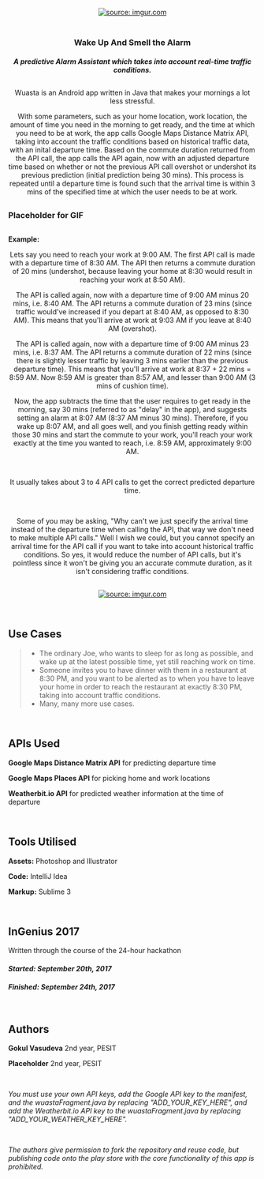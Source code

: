 <p align="center">
<a href="https://imgur.com/JF4WNim"><img src="https://i.imgur.com/JF4WNim.png" title="source: imgur.com" /></a></p>
<p align="center">
  
 <h3 align="center"> <br>
  Wake Up And Smell the Alarm
  <br> </h3>
 
<h5 align="center">A predictive <strong>Alarm Assistant</strong> which takes into account real-time traffic conditions.</h5>

## 

<p align="center">Wuasta is an Android app written in Java that makes your mornings a lot less stressful. </p>
<p align="center">With some parameters, such as your home location, work location, the amount of time you need in the morning to get ready, and the time at which you need to be at work, the app calls Google Maps Distance Matrix API, taking into account the traffic conditions based on historical traffic data, with an inital departure time. Based on the commute duration returned from the API call, the app calls the API again, now with an adjusted departure time based on whether or not the previous API call overshot or undershot its previous prediction (initial prediction being 30 mins). This process is repeated until a departure time is found such that the arrival time is within 3 mins of the specified time at which the user needs to be at work.   </p>

## 

### Placeholder for GIF

## 

<strong>Example:</strong>
<p align="center">Lets say you need to reach your work at 9:00 AM. The first API call is made with a departure time of 8:30 AM. The API then returns a commute duration of 20 mins (undershot, because leaving your home at 8:30 would result in reaching your work at 8:50 AM).</p>

<p align="center">The API is called again, now with a departure time of 9:00 AM minus 20 mins, i.e. 8:40 AM. The API returns a commute duration of 23 mins (since traffic would've increased if you depart at 8:40 AM, as opposed to 8:30 AM). This means that you'll arrive at work at 9:03 AM if you leave at 8:40 AM (overshot).</p>

<p align="center">The API is called again, now with a departure time of 9:00 AM minus 23 mins, i.e. 8:37 AM. The API returns a commute duration of 22 mins (since there is slightly lesser traffic by leaving 3 mins earlier than the previous departure time). This means that you'll arrive at work at 8:37 + 22 mins = 8:59 AM. Now 8:59 AM is greater than 8:57 AM, and lesser than 9:00 AM (3 mins of cushion time).</p>

<p align="center">Now, the app subtracts the time that the user requires to get ready in the morning, say 30 mins (referred to as "delay" in the app), and suggests setting an alarm at 8:07 AM (8:37 AM minus 30 mins). Therefore, if you wake up 8:07 AM, and all goes well, and you finish getting ready within those 30 mins and start the commute to your work, you'll reach your work exactly at the time you wanted to reach, i.e. 8:59 AM, approximately 9:00 AM.</p>

<br />

<p align="center">It usually takes about 3 to 4 API calls to get the correct predicted departure time. </p>

<br />

<p align="center">Some of you may be asking, "Why can't we just specify the arrival time instead of the departure time when calling the API, that way we don't need to make multiple API calls." Well I wish we could, but you cannot specify an arrival time for the API call if you want to take into account historical traffic conditions. So yes, it would reduce the number of API calls, but it's pointless since it won't be giving you an accurate commute duration, as it isn't considering traffic conditions. </p>

## 

<p align="center"><a href="https://imgur.com/ahjwoTN"><img src="https://i.imgur.com/ahjwoTN.png" title="source: imgur.com" /></a></p>

<br />

## Use Cases
> * The ordinary Joe, who wants to sleep for as long as possible, and wake up at the latest possible time, yet still reaching work on time.
> * Someone invites you to have dinner with them in a restaurant at 8:30 PM, and you want to be alerted as to when you have to leave your home in order to reach the restaurant at exactly 8:30 PM, taking into account traffic conditions.
> * Many, many more use cases.

<br />

## APIs Used
<p><strong>Google Maps Distance Matrix API</strong> for predicting departure time</p>
<p><strong>Google Maps Places API</strong> for picking home and work locations</p>
<p><strong>Weatherbit.io API</strong> for predicted weather information at the time of departure</p>



<br />

## Tools Utilised
 <p> <strong>Assets:</strong> Photoshop and Illustrator </p>
 <p> <strong>Code:</strong> IntelliJ Idea </p>
 <p> <strong>Markup:</strong> Sublime 3 </p>
 
 <br />

## InGenius 2017
  Written through the course of the 24-hour hackathon
  
#### *Started: September 20th, 2017*

#### *Finished: September 24th, 2017*

<br />

## Authors
<p><strong>Gokul Vasudeva</strong> 2nd year, PESIT</p>
<p><strong>Placeholder</strong> 2nd year, PESIT</p>

<br />

*You must use your own API keys, add the Google API key to the manifest, and the wuastaFragment.java by replacing "ADD_YOUR_KEY_HERE",
and add the Weatherbit.io API key to the wuastaFragment.java by replacing "ADD_YOUR_WEATHER_KEY_HERE".*

<br />

*The authors give permission to fork the repository and reuse code, but publishing code onto the play store with the core functionality of this app is prohibited.*
